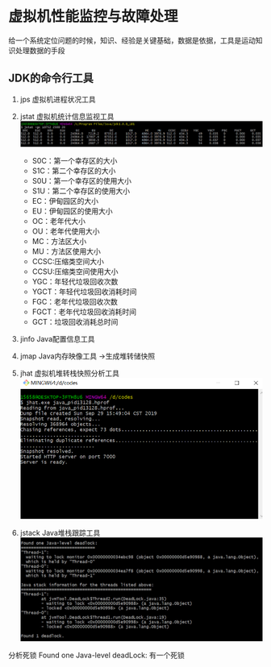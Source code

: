 # 虚拟机性能监控与故障处理

给一个系统定位问题的时候，知识、经验是关键基础，数据是依据，工具是运动知识处理数据的手段

## JDK的命令行工具

1. jps 虚拟机进程状况工具
2. jstat 虚拟机统计信息监视工具
    ![jstack -gc](./img/jstat.jpg)

    * S0C：第一个幸存区的大小
    * S1C：第二个幸存区的大小
    * S0U：第一个幸存区的使用大小
    * S1U：第二个幸存区的使用大小
    * EC：伊甸园区的大小
    * EU：伊甸园区的使用大小
    * OC：老年代大小
    * OU：老年代使用大小
    * MC：方法区大小
    * MU：方法区使用大小
    * CCSC:压缩类空间大小
    * CCSU:压缩类空间使用大小
    * YGC：年轻代垃圾回收次数
    * YGCT：年轻代垃圾回收消耗时间
    * FGC：老年代垃圾回收次数
    * FGCT：老年代垃圾回收消耗时间
    * GCT：垃圾回收消耗总时间

3. jinfo Java配置信息工具
4. jmap Java内存映像工具 ->生成堆转储快照
5. jhat 虚拟机堆转栈快照分析工具
![jhat](./img/jhat.png)

6. jstack Java堆栈跟踪工具
![jstack pid](./img/jstack.jpg)

分析死锁
Found one Java-level deadLock:
有一个死锁

